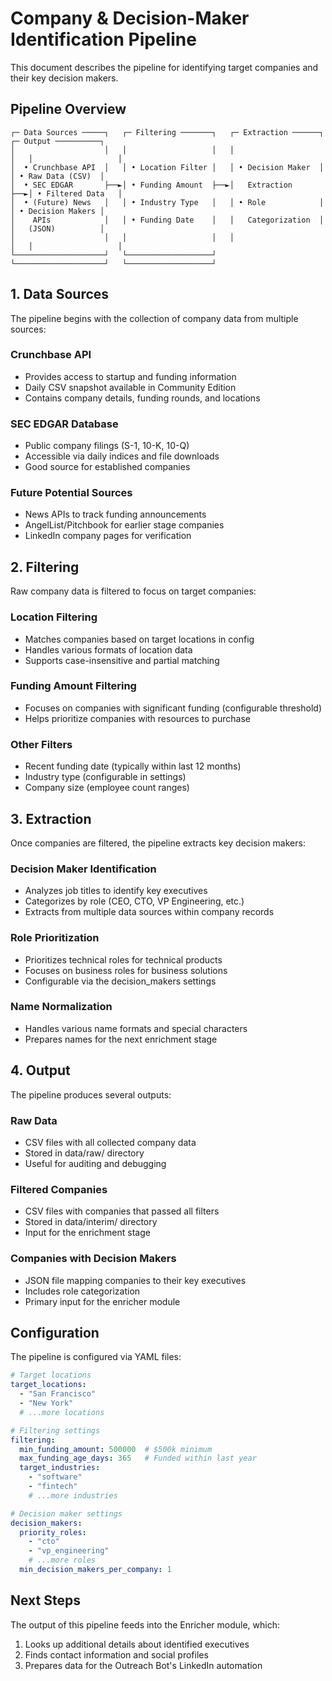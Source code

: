 # Company & Decision-Maker Identification Pipeline

This document describes the pipeline for identifying target companies and their key decision makers.

## Pipeline Overview

```
┌─ Data Sources ─────┐   ┌─ Filtering ───────┐   ┌─ Extraction ──────┐   ┌─ Output ──────────┐
│                    │   │                   │   │                    │   │                   │
│  • Crunchbase API  │   │ • Location Filter │   │ • Decision Maker  │   │ • Raw Data (CSV)  │
│  • SEC EDGAR       ├──►│ • Funding Amount  ├──►│   Extraction      ├──►│ • Filtered Data   │
│  • (Future) News   │   │ • Industry Type   │   │ • Role            │   │ • Decision Makers │
│    APIs            │   │ • Funding Date    │   │   Categorization  │   │   (JSON)          │
│                    │   │                   │   │                    │   │                   │
└────────────────────┘   └───────────────────┘   └────────────────────┘   └───────────────────┘
```

## 1. Data Sources

The pipeline begins with the collection of company data from multiple sources:

### Crunchbase API
- Provides access to startup and funding information
- Daily CSV snapshot available in Community Edition
- Contains company details, funding rounds, and locations

### SEC EDGAR Database
- Public company filings (S-1, 10-K, 10-Q)
- Accessible via daily indices and file downloads
- Good source for established companies

### Future Potential Sources
- News APIs to track funding announcements
- AngelList/Pitchbook for earlier stage companies
- LinkedIn company pages for verification

## 2. Filtering

Raw company data is filtered to focus on target companies:

### Location Filtering
- Matches companies based on target locations in config
- Handles various formats of location data
- Supports case-insensitive and partial matching

### Funding Amount Filtering
- Focuses on companies with significant funding (configurable threshold)
- Helps prioritize companies with resources to purchase

### Other Filters
- Recent funding date (typically within last 12 months)
- Industry type (configurable in settings)
- Company size (employee count ranges)

## 3. Extraction

Once companies are filtered, the pipeline extracts key decision makers:

### Decision Maker Identification
- Analyzes job titles to identify key executives
- Categorizes by role (CEO, CTO, VP Engineering, etc.)
- Extracts from multiple data sources within company records

### Role Prioritization
- Prioritizes technical roles for technical products
- Focuses on business roles for business solutions
- Configurable via the decision_makers settings

### Name Normalization
- Handles various name formats and special characters
- Prepares names for the next enrichment stage

## 4. Output

The pipeline produces several outputs:

### Raw Data
- CSV files with all collected company data
- Stored in data/raw/ directory
- Useful for auditing and debugging

### Filtered Companies
- CSV files with companies that passed all filters
- Stored in data/interim/ directory
- Input for the enrichment stage

### Companies with Decision Makers
- JSON file mapping companies to their key executives
- Includes role categorization
- Primary input for the enricher module

## Configuration

The pipeline is configured via YAML files:

```yaml
# Target locations
target_locations:
  - "San Francisco"
  - "New York"
  # ...more locations

# Filtering settings
filtering:
  min_funding_amount: 500000  # $500k minimum
  max_funding_age_days: 365   # Funded within last year
  target_industries:
    - "software"
    - "fintech"
    # ...more industries

# Decision maker settings
decision_makers:
  priority_roles:
    - "cto"
    - "vp_engineering"
    # ...more roles
  min_decision_makers_per_company: 1
```

## Next Steps

The output of this pipeline feeds into the Enricher module, which:

1. Looks up additional details about identified executives
2. Finds contact information and social profiles
3. Prepares data for the Outreach Bot's LinkedIn automation 